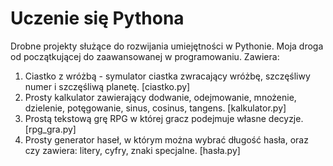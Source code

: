 # Uczenie się Pythona
Drobne projekty służące do rozwijania umiejętności w Pythonie. Moja droga od początkującej do zaawansowanej w programowaniu.
Zawiera: 
1) Ciastko z wróżbą - symulator ciastka zwracający wróżbę, szczęśliwy numer i szczęśliwą planetę. [ciastko.py]
2) Prosty kalkulator zawierający dodwanie, odejmowanie, mnożenie, dzielenie, potęgowanie, sinus, cosinus, tangens. [kalkulator.py]
3) Prostą tekstową grę RPG w której gracz podejmuje własne decyzje. [rpg_gra.py]
4) Prosty generator haseł, w którym można wybrać długość hasła, oraz czy zawiera: litery, cyfry, znaki specjalne. [hasła.py]
